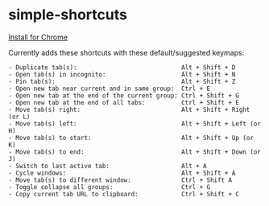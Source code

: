 # simple-shortcuts

[Install for Chrome](https://chromewebstore.google.com/detail/simple-shortcuts/ahocokogjkjpkdjaobcjjdnmmlhpcapn)

Currently adds these shortcuts with these default/suggested keymaps:
```text
- Duplicate tab(s):                             Alt + Shift + D
- Open tab(s) in incognito:                     Alt + Shift + N
- Pin tab(s):                                   Alt + Shift + Z
- Open new tab near current and in same group:  Ctrl + E
- Open new tab at the end of the current group: Ctrl + Shift + G
- Open new tab at the end of all tabs:          Ctrl + Shift + E
- Move tab(s) right:                            Alt + Shift + Right (or L)
- Move tab(s) left:                             Alt + Shift + Left (or H)
- Move tab(s) to start:                         Alt + Shift + Up (or K)
- Move tab(s) to end:                           Alt + Shift + Down (or J)
- Switch to last active tab:                    Alt + A
- Cycle windows:                                Alt + Shift + A
- Move tab(s) to different window:              Ctrl + Shift A
- Toggle collapse all groups:                   Ctrl + G
- Copy current tab URL to clipboard:            Ctrl + Shift + C
```
